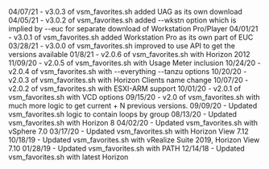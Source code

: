 04/07/21 - v3.0.3 of vsm_favorites.sh added UAG as its own download
04/05/21 - v3.0.2 of vsm_favorites.sh added --wkstn option which is implied by --euc for separate download of Workstation Pro/Player
04/01/21 - v3.0.1 of vsm_favorites.sh added Workstation Pro as its own part of EUC
03/28/21 - v3.0.0 of vsm_favorites.sh improved to use API to get the versions available
01/8/21 - v2.0.6 of vsm_favorites.sh with Horizon 2012
11/09/20 - v2.0.5 of vsm_favorites.sh with Usage Meter inclusion
10/24/20 - v2.0.4 of vsm_favorites.sh with --everything --tanzu options
10/20/20 - v2.0.3 of vsm_favorites.sh with Horizon Clients name change
10/07/20 - v2.0.2 of vsm_favorites.sh with ESXI-ARM support
10/01/20 - v2.0.1 of vsm_favorites.sh with VCD options
09/15/20 - v2.0 of vsm_favorites.sh with much more logic to get current +
N previous versions.
09/09/20 - Updated vsm_favorites.sh logic to contain loops by group
08/13/20 - Updated vsm_favorites.sh with Horizon 8
04/02/20 - Updated vsm_favorites.sh with vSphere 7.0
03/17/20 - Updated vsm_favorites.sh with Horizon View 7.12
10/18/19 - Updated vsm_favorites.sh with vRealize Suite 2019, Horizon View 7.10
01/28/19 - Updated vsm_favorites.sh with PATH
12/14/18 - Updated vsm_favorites.sh with latest Horizon

